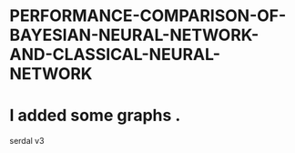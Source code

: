 # PERFORMANCE-COMPARISON-OF-BAYESIAN-NEURAL-NETWORK-AND-CLASSICAL-NEURAL-NETWORK
# I added some graphs .
serdal v3
